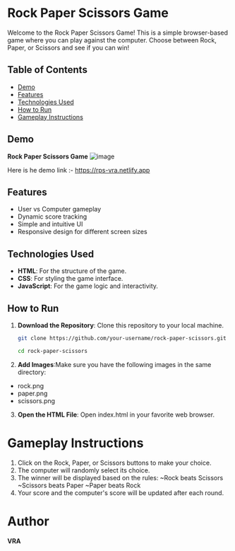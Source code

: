# Rock Paper Scissors Game

Welcome to the Rock Paper Scissors Game! This is a simple browser-based game where you can play against the computer. Choose between Rock, Paper, or Scissors and see if you can win!

## Table of Contents

- [Demo](#demo)
- [Features](#features)
- [Technologies Used](#technologies-used)
- [How to Run](#how-to-run)
- [Gameplay Instructions](#gameplay-instructions)

## Demo

**Rock Paper Scissors Game**
![image](https://github.com/user-attachments/assets/15a2d171-88f2-4e6c-8a78-40cdb44ac172)

Here is he demo link :- https://rps-vra.netlify.app

## Features

- User vs Computer gameplay
- Dynamic score tracking
- Simple and intuitive UI
- Responsive design for different screen sizes

## Technologies Used

- **HTML**: For the structure of the game.
- **CSS**: For styling the game interface.
- **JavaScript**: For the game logic and interactivity.

## How to Run

1. **Download the Repository**: Clone this repository to your local machine.
   ```bash
   git clone https://github.com/your-username/rock-paper-scissors.git
   
   cd rock-paper-scissors
2. **Add Images**:Make sure you have the following images in the same directory:

 - rock.png
 - paper.png
 - scissors.png

3. **Open the HTML File**: Open index.html in your favorite web browser.


# Gameplay Instructions
1. Click on the Rock, Paper, or Scissors buttons to make your choice.
2. The computer will randomly select its choice.
3. The winner will be displayed based on the rules:
    ~Rock beats Scissors
    ~Scissors beats Paper
    ~Paper beats Rock
4. Your score and the computer's score will be updated after each round.

# Author
**VRA**
